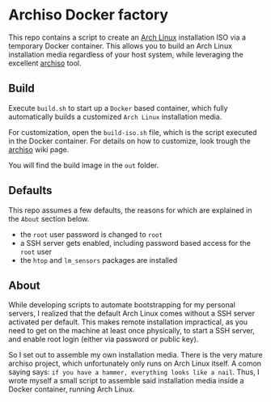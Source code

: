 # Archiso Docker factory

This repo contains a script to create an [Arch Linux](https://www.archlinux.org/)
installation ISO via a temporary Docker container. This allows you to build an
Arch Linux installation media regardless of your host system, while leveraging
the excellent [archiso](https://wiki.archlinux.org/index.php/Archiso) tool.

## Build

Execute `build.sh` to start up a `Docker` based container, which fully automatically
builds a customized `Arch Linux` installation media.

For customization, open the `build-iso.sh` file, which is the script executed
in the Docker container. For details on how to customize, look trough the
[archiso](https://wiki.archlinux.org/index.php/Archiso) wiki page.

You will find the build image in the `out` folder.

## Defaults

This repo assumes a few defaults, the reasons for which are explained in the `About`
section below. 

- the `root` user password is changed to `root`
- a SSH server gets enabled, including password based access for the `root` user
- the `htop` and `lm_sensors` packages are installed

## About

While developing scripts to automate bootstrapping for my personal servers, I realized
that the default Arch Linux comes without a SSH server activated per default. This makes
remote installation impractical, as you need to get on the machine at least once physically,
to start a SSH server, and enable root login (either via password or public key).

So I set out to assemble my own installation media. There is the very mature archiso project,
which unfortunately only runs on Arch Linux itself. A comon saying says: 
`if you have a hammer, everything looks like a nail`. Thus, I wrote myself a small script
to assemble said installation media inside a Docker container, running Arch Linux.